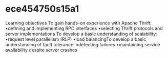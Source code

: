 # ece454750s15a1

Learning objectives
To gain hands-on experience with Apache Thrift:
  •defining and implementing RPC interfaces
  •selecting Thrift protocols and server implementations
To develop a basic understanding of scalability:
  •request level parallelism (RLP)
  •load balancingTo develop a basic understanding of fault tolerance:
  •detecting failures
  •maintaining service availability despite server crashes
